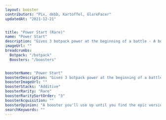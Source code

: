 ```yaml
---
layout: booster
contributors: "Pix, debb, Kartoffel, GlareFacer"
updatedAt: "2021-12-21"


title: "Power Start (Rare)"
name: "Power Start"
description: "Gives 3 botpack power at the beginning of a battle - A booster you'll use up until you find the epic version"
imageUrl: ""
breadcrumbs:
  Botpack: "/botpack"
  Boosters: "/boosters"


boosterName: "Power Start"
boosterDescription: "Gives 3 botpack power at the beginning of a battle"
boosterImageUrl: ""
boosterStacks: "Additive"
boosterRarity: "Rare"
boosterRaritySortOrder: "3"
boosterAcquisition: ""
boosterOpinion: "A booster you'll use up until you find the epic version"
searchKeywords: ""
---
```



